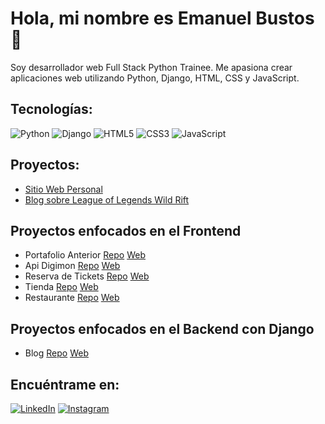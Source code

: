 # Hola, mi nombre es Emanuel Bustos 👋

Soy desarrollador web Full Stack Python Trainee. Me apasiona crear aplicaciones web utilizando Python, Django, HTML, CSS y JavaScript.

## Tecnologías:

![Python](https://img.shields.io/badge/Python-yellow?style=for-the-badge&logo=python&logoColor=white&labelColor=101010)
![Django](https://img.shields.io/badge/Django-092E20?style=for-the-badge&logo=django&logoColor=white&labelColor=101010)
![HTML5](https://img.shields.io/badge/HTML5-E34F26?style=for-the-badge&logo=html5&logoColor=white&labelColor=101010)
![CSS3](https://img.shields.io/badge/CSS3-1572B6?style=for-the-badge&logo=css3&logoColor=white&labelColor=101010)
![JavaScript](https://img.shields.io/badge/JavaScript-323330?style=for-the-badge&logo=javascript&logoColor=F7DF1E&labelColor=101010)

## Proyectos:

- [Sitio Web Personal](https://emanuelbustos.com)
- [Blog sobre League of Legends Wild Rift](https://lol101.vip/)

## Proyectos enfocados en el Frontend 
- Portafolio Anterior [Repo](https://github.com/emanuelB1/portafolio/tree/master) [Web](https://emanuelb1.github.io/portafolio/)
- Api Digimon [Repo](https://github.com/emanuelB1/api-digimon/tree/master) [Web](https://emanuelb1.github.io/api-digimon/)
- Reserva de Tickets  [Repo](https://github.com/emanuelB1/festiva/tree/master) [Web](https://emanuelb1.github.io/festiva/)
- Tienda  [Repo](https://github.com/emanuelB1/tienda/tree/master) [Web](https://emanuelb1.github.io/tienda/)
- Restaurante  [Repo](https://github.com/emanuelB1/emanuel_bustos_pub_restaurant/tree/master) [Web](https://emanuelb1.github.io/emanuel_bustos_pub_restaurant/)
  
## Proyectos enfocados en el Backend con Django
- Blog [Repo](https://github.com/emanuelB1/django_project_blog) [Web](https://lol101.vip/)

## Encuéntrame en:

[![LinkedIn](https://img.shields.io/badge/LinkedIn-emanuelbustos-0077B5?style=for-the-badge&logo=linkedin&logoColor=white&labelColor=101010)](https://www.linkedin.com/)
[![Instagram](https://img.shields.io/badge/Instagram-@emanuelbustos-E4405F?style=for-the-badge&logo=instagram&logoColor=white&labelColor=101010)](https://instagram.com)

